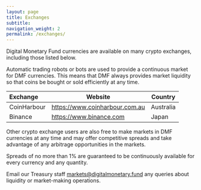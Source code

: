```yaml
---
layout: page
title: Exchanges
subtitle: 
navigation_weight: 2
permalink: /exchanges/
---
```


Digital Monetary Fund currencies are available on many crypto exchanges, including those listed below.

Automatic trading robots or bots are used to provide a continuous market for DMF currencies. This means that DMF always provides market liquidity so that coins be bought or sold efficiently at any time.<br />

| Exchange        | Website                             | Country    |
| :---------------|------------------------------------ |------------|
| CoinHarbour     | <a href="https://www.coinharbour.com.au">https://www.coinharbour.com.au</a> | Australia  |
| Binance         | <a href="https://www.binance.com">https://www.binance.com</a> | Japan |


Other crypto exchange users are also free to make markets in DMF currencies at any time and may offer competitive spreads and take advantage of any arbitrage opportunities in the markets.

Spreads of no more than 1% are guaranteed to be continuously available for every currency and any quantity.

Email our Treasury staff <a href="mailto: markets@digitalmonetary.fund">markets@digitalmonetary.fund</a> any queries about liquidity or market-making operations.
